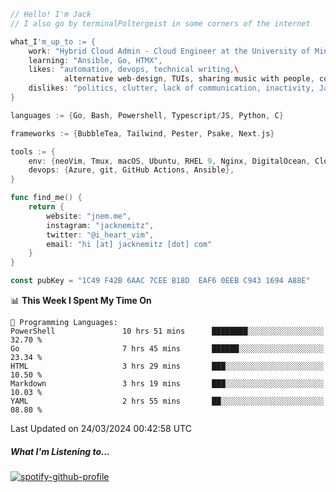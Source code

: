 ```go
// Hello! I'm Jack
// I also go by terminalPoltergeist in some corners of the internet

what_I'm_up_to := {
    work: "Hybrid Cloud Admin - Cloud Engineer at the University of Minnesota",
    learning: "Ansible, Go, HTMX",
    likes: "automation, devops, technical writing,\
            alternative web-design, TUIs, sharing music with people, coffee",
    dislikes: "politics, clutter, lack of communication, inactivity, Java",
}

languages := {Go, Bash, Powershell, Typescript/JS, Python, C}

frameworks := {BubbleTea, Tailwind, Pester, Psake, Next.js}

tools := {
    env: {neoVim, Tmux, macOS, Ubuntu, RHEL 9, Nginx, DigitalOcean, Cloudflare},
    devops: {Azure, git, GitHub Actions, Ansible},
}

func find_me() {
    return {
        website: "jnem.me",
        instagram: "jacknemitz",
        twitter: "@i_heart_vim",
        email: "hi [at] jacknemitz [dot] com"
    }
}

const pubKey = "1C49 F42B 6AAC 7CEE B18D  EAF6 0EEB C943 1694 A88E"
```

<!--START_SECTION:waka-->
📊 **This Week I Spent My Time On** 

```text
💬 Programming Languages: 
PowerShell               10 hrs 51 mins      ████████░░░░░░░░░░░░░░░░░   32.70 % 
Go                       7 hrs 45 mins       ██████░░░░░░░░░░░░░░░░░░░   23.34 % 
HTML                     3 hrs 29 mins       ███░░░░░░░░░░░░░░░░░░░░░░   10.50 % 
Markdown                 3 hrs 19 mins       ███░░░░░░░░░░░░░░░░░░░░░░   10.03 % 
YAML                     2 hrs 55 mins       ██░░░░░░░░░░░░░░░░░░░░░░░   08.80 % 
```


 Last Updated on 24/03/2024 00:42:58 UTC
<!--END_SECTION:waka-->

##### What I'm Listening to...

[![spotify-github-profile](https://spotify-github-profile.vercel.app/api/view?uid=jack.nemitz&cover_image=true&show_offline=true&bar_color=53b14f&bar_color_cover=false&background_color=121212FF)](https://spotify-github-profile.vercel.app/api/view?uid=jack.nemitz&redirect=true)
